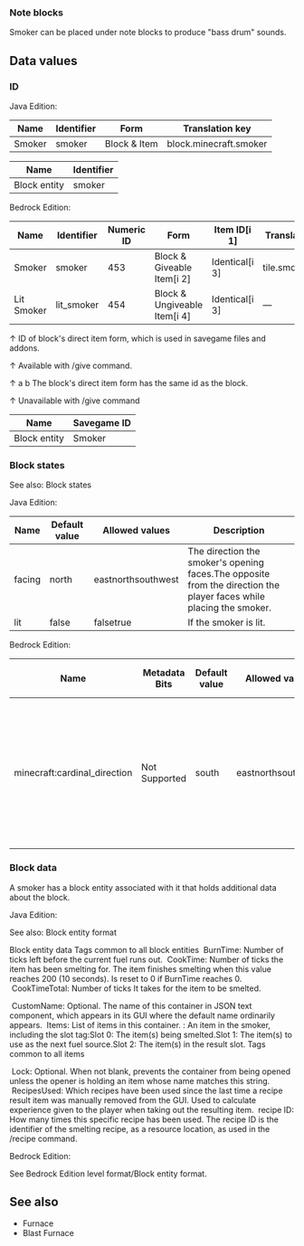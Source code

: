 ### Note blocks
Smoker can be placed under note blocks to produce "bass drum" sounds.

## Data values
### ID
Java Edition:

| Name   | Identifier | Form         | Translation key        |
|--------|------------|--------------|------------------------|
| Smoker | smoker     | Block & Item | block.minecraft.smoker |

| Name         | Identifier |
|--------------|------------|
| Block entity | smoker     |

Bedrock Edition:

| Name       | Identifier | Numeric ID | Form                         | Item ID[i 1]   | Translation key  |
|------------|------------|------------|------------------------------|----------------|------------------|
| Smoker     | smoker     | 453        | Block & Giveable Item[i 2]   | Identical[i 3] | tile.smoker.name |
| Lit Smoker | lit_smoker | 454        | Block & Ungiveable Item[i 4] | Identical[i 3] | —                |


↑ ID of block's direct item form, which is used in savegame files and addons.

↑ Available with /give command.

↑ a b The block's direct item form has the same id as the block.

↑ Unavailable with /give command


| Name         | Savegame ID |
|--------------|-------------|
| Block entity | Smoker      |

### Block states
See also: Block states

Java Edition:

| Name   | Default value | Allowed values     | Description                                                                                                         |
|--------|---------------|--------------------|---------------------------------------------------------------------------------------------------------------------|
| facing | north         | eastnorthsouthwest | The direction the smoker's opening faces.The opposite from the direction the player faces while placing the smoker. |
| lit    | false         | falsetrue          | If the smoker is lit.                                                                                               |

Bedrock Edition:

| Name                         | Metadata Bits | Default value | Allowed values     | Values forMetadata Bits | Description                                                                                                         |
|------------------------------|---------------|---------------|--------------------|-------------------------|---------------------------------------------------------------------------------------------------------------------|
| minecraft:cardinal_direction | Not Supported | south         | eastnorthsouthwest | Unsupported             | The direction the smoker's opening faces.The opposite from the direction the player faces while placing the smoker. |



### Block data
A smoker has a block entity associated with it that holds additional data about the block.

Java Edition:

See also: Block entity format


 Block entity data
Tags common to all block entities
 BurnTime: Number of ticks left before the current fuel runs out.
 CookTime: Number of ticks the item has been smelting for. The item finishes smelting when this value reaches 200 (10 seconds). Is reset to 0 if BurnTime reaches 0.
 CookTimeTotal: Number of ticks It takes for the item to be smelted.

 CustomName: Optional. The name of this container in JSON text component, which appears in its GUI where the default name ordinarily appears.
 Items: List of items in this container.
: An item in the smoker, including the slot tag:Slot 0: The item(s) being smelted.Slot 1: The item(s) to use as the next fuel source.Slot 2: The item(s) in the result slot.
Tags common to all items

 Lock: Optional. When not blank, prevents the container from being opened unless the opener is holding an item whose name matches this string.
 RecipesUsed: Which recipes have been used since the last time a recipe result item was manually removed from the GUI. Used to calculate experience given to the player when taking out the resulting item.
 recipe ID: How many times this specific recipe has been used. The recipe ID is the identifier of the smelting recipe, as a resource location, as used in the /recipe command.

Bedrock Edition:

See Bedrock Edition level format/Block entity format.
## See also
- Furnace
- Blast Furnace


